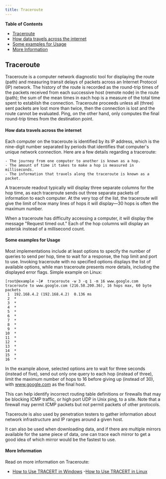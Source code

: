```yaml
---
title: Traceroute
---
```


**Table of Contents**
- [Traceroute](#traceroute)
- [How data travels across the internet](#how-data-travels-across-the-internet)
- [Some examples for Usage](#some-examples-for-usage)
- [More Information](#more-information) 

## Traceroute
Traceroute is a computer network diagnostic tool for displaying the route (path) and measuring transit delays of packets across an Internet Protocol (IP) network. The history of the route is recorded as the round-trip times of the packets received from each successive host (remote node) in the route (path); the sum of the mean times in each hop is a measure of the total time spent to establish the connection. Traceroute proceeds unless all (three) sent packets are lost more than twice, then the connection is lost and the route cannot be evaluated. Ping, on the other hand, only computes the final round-trip times from the destination point.

#### How data travels across the internet
Each computer on the traceroute is identified by its IP address, which is the nine-digit number separated by periods that identifies that computer's unique network connection. Here are a few details regarding a traceroute:

    - The journey from one computer to another is known as a hop.
    - The amount of time it takes to make a hop is measured in milliseconds.
    - The information that travels along the traceroute is known as a packet.

A traceroute readout typically will display three separate columns for the hop time, as each traceroute sends out three separate packets of information to each computer. At the very top of the list, the traceroute will give the limit of how many lines of hops it will display—30 hops is often the maximum number. 

When a traceroute has difficulty accessing a computer, it will display the message "Request timed out." Each of the hop columns will display an asterisk instead of a millisecond count.

#### Some examples for Usage
Most implementations include at least options to specify the number of queries to send per hop, time to wait for a response, the hop limit and port to use. Invoking traceroute with no specified options displays the list of available options, while man traceroute presents more details, including the displayed error flags. Simple example on Linux:

```
[root@example ~]#  traceroute -w 3 -q 1 -m 16 www.google.com
traceroute to www.google.com (216.58.200.36), 16 hops max, 60 byte packets
 1  192.168.4.2 (192.168.4.2)  0.136 ms
 2  *
 3  *
 4  *
 5  *
 6  *
 7  *
 8  *
 9  *
10  *
11  *
12  *
13  *
14  *
15  *
16  *
```
In the example above, selected options are to wait for three seconds (instead of five), send out only one query to each hop (instead of three), limit the maximum number of hops to 16 before giving up (instead of 30), with www.google.com as the final host.

This can help identify incorrect routing table definitions or firewalls that may be blocking ICMP traffic, or high port UDP in Unix ping, to a site. Note that a firewall may permit ICMP packets but not permit packets of other protocols.

Traceroute is also used by penetration testers to gather information about network infrastructure and IP ranges around a given host.

It can also be used when downloading data, and if there are multiple mirrors available for the same piece of data, one can trace each mirror to get a good idea of which mirror would be the fastest to use.

#### More Information
Read on more information on Traceroute:
- <a href='https://support.microsoft.com/en-us/help/314868/how-to-use-tracert-to-troubleshoot-tcp-ip-problems-in-windows' target='_blank' rel='nofollow'>How to Use TRACERT in Windows</a>
-<a href='https://www.lifewire.com/traceroute-linux-command-4092586' target='_blank' rel='nofollow'>How to Use TRACERT in Linux</a>

